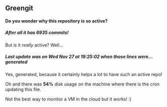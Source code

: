 ## Greengit

#### Do you wonder why this repository is so active?

##### After all it has 6935 commits!

But is it *really* active? Well...

##### Last update was on Wed Nov 27 at 19:25:02 when those lines were... generated

Yes, generated, because it certainly helps a lot to have such an active repo!

Oh and there was **54%** disk usage on the machine
where there is the cron updating this file.

Not the best way to monitor a VM in the cloud but it works! :)
